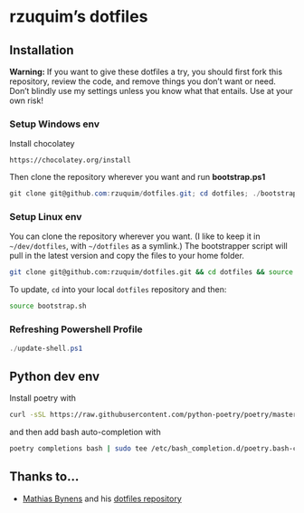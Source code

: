 # rzuquim’s dotfiles

## Installation

**Warning:** If you want to give these dotfiles a try, you should first fork this repository, review the code, and remove things you don’t want or need. Don’t blindly use my settings unless you know what that entails. Use at your own risk!

### Setup Windows env

Install chocolatey
```
https://chocolatey.org/install
```

Then clone the repository wherever you want and run **bootstrap.ps1**

```powershell
git clone git@github.com:rzuquim/dotfiles.git; cd dotfiles; ./bootstrap.ps1
```

### Setup Linux env

You can clone the repository wherever you want. (I like to keep it in `~/dev/dotfiles`, with `~/dotfiles` as a symlink.) The bootstrapper script will pull in the latest version and copy the files to your home folder.

```bash
git clone git@github.com:rzuquim/dotfiles.git && cd dotfiles && source bootstrap.sh
```

To update, `cd` into your local `dotfiles` repository and then:

```bash
source bootstrap.sh
```

### Refreshing Powershell Profile

```powershell
./update-shell.ps1
```

## Python dev env

Install poetry with

```bash
curl -sSL https://raw.githubusercontent.com/python-poetry/poetry/master/get-poetry.py | python -
```

and then add bash auto-completion with

```bash
poetry completions bash | sudo tee /etc/bash_completion.d/poetry.bash-completion
```


## Thanks to…

* [Mathias Bynens](https://mathiasbynens.be/) and his [dotfiles repository](https://github.com/mathiasbynens/dotfiles)
